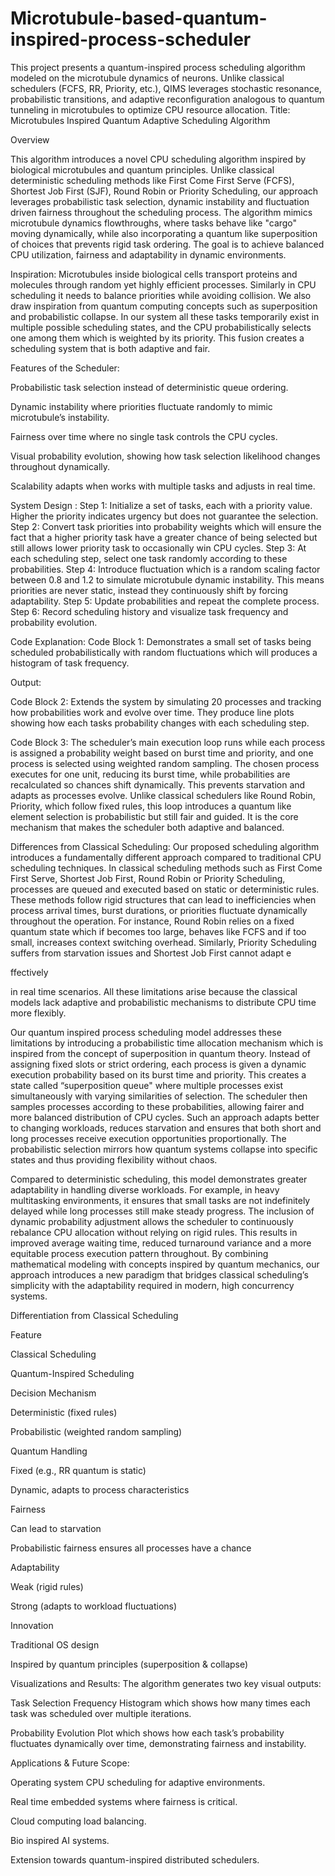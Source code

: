 # Microtubule-based-quantum-inspired-process-scheduler
This project presents a quantum-inspired process scheduling algorithm modeled on the microtubule dynamics of neurons. Unlike classical schedulers (FCFS, RR, Priority, etc.), QIMS leverages stochastic resonance, probabilistic transitions, and adaptive reconfiguration analogous to quantum tunneling in microtubules to optimize CPU resource allocation.
Title: Microtubules Inspired Quantum Adaptive Scheduling Algorithm 

 

Overview 

This algorithm introduces a novel CPU scheduling algorithm inspired by biological microtubules and quantum principles. Unlike classical deterministic scheduling methods like First Come First Serve (FCFS), Shortest Job First (SJF), Round Robin or Priority Scheduling, our approach leverages probabilistic task selection, dynamic instability and fluctuation driven fairness throughout the scheduling process. The algorithm mimics microtubule dynamics flowthroughs, where tasks behave like "cargo" moving dynamically, while also incorporating a quantum like superposition of choices that prevents rigid task ordering. The goal is to achieve balanced CPU utilization, fairness and adaptability in dynamic environments. 

 

Inspiration: 
	Microtubules inside biological cells transport proteins and molecules through random yet highly efficient processes. Similarly in CPU scheduling it needs to balance priorities while avoiding collision. We also draw inspiration from quantum computing concepts such as superposition and probabilistic collapse. In our system all these tasks temporarily exist in multiple possible scheduling states, and the CPU probabilistically selects one among them which is weighted by its priority. This fusion creates a scheduling system that is both adaptive and fair. 

 

Features of the Scheduler: 

Probabilistic task selection instead of deterministic queue ordering. 

Dynamic instability where priorities fluctuate randomly to mimic microtubule’s instability. 

Fairness over time where no single task controls the CPU cycles. 

Visual probability evolution, showing how task selection likelihood changes throughout dynamically. 

Scalability adapts when works with multiple tasks and adjusts in real time. 

 

System Design : 
 Step 1: Initialize a set of tasks, each with a priority value. Higher the priority indicates urgency but does not guarantee the selection.       
 Step 2: Convert task priorities into probability weights which will ensure the fact that a higher priority task have a greater chance of being selected but still allows lower priority task to occasionally win CPU cycles. 
 Step 3: At each scheduling step, select one task randomly according to these probabilities. 
 Step 4: Introduce fluctuation which is a random scaling factor between 0.8 and 1.2 to simulate microtubule dynamic instability. This means priorities are never static, instead they continuously shift by forcing adaptability. 
 Step 5: Update probabilities and repeat the complete process. 
 Step 6: Record scheduling history and visualize task frequency and probability evolution. 

Code Explanation: 
 Code Block 1: Demonstrates a small set of tasks being scheduled probabilistically with random fluctuations which will produces a histogram of task frequency. 

Output: 

 
 Code Block 2: Extends the system by simulating 20 processes and tracking how probabilities work and evolve over time. They produce line plots showing how each tasks probability changes with each scheduling step. 

 

 

Code Block 3:  The scheduler’s main execution loop runs while each process is assigned a probability weight based on burst time and priority, and one process is selected using weighted random sampling. The chosen process executes for one unit, reducing its burst time, while probabilities are recalculated so chances shift dynamically. This prevents starvation and adapts as processes evolve. Unlike classical schedulers like Round Robin, Priority, which follow fixed rules, this loop introduces a quantum like element selection is probabilistic but still fair and guided. It is the core mechanism that makes the scheduler both adaptive and balanced.  

 

 

 
 

Differences from Classical Scheduling: 
 Our proposed scheduling algorithm introduces a fundamentally different approach compared to traditional CPU scheduling techniques. In classical scheduling methods such as First Come First Serve, Shortest Job First, Round Robin or Priority Scheduling, processes are queued and executed based on static or deterministic rules. These methods follow rigid structures that can lead to inefficiencies when process arrival times, burst durations, or priorities fluctuate dynamically throughout the operation. For instance, Round Robin relies on a fixed quantum state which if becomes too large, behaves like FCFS and if too small, increases context switching overhead. Similarly, Priority Scheduling suffers from starvation issues and Shortest Job First cannot adapt e 

 

ffectively  

in real time scenarios. All these limitations arise because the classical models lack adaptive and probabilistic mechanisms to distribute CPU time more flexibly. 

Our quantum inspired process scheduling model addresses these limitations by introducing a probabilistic time allocation mechanism which is inspired from the concept of superposition in quantum theory. Instead of assigning fixed slots or strict ordering, each process is given a dynamic execution probability based on its burst time and priority. This creates a state called “superposition queue" where multiple processes exist simultaneously with varying similarities of selection. The scheduler then samples processes according to these probabilities, allowing fairer and more balanced distribution of CPU cycles. Such an approach adapts better to changing workloads, reduces starvation and ensures that both short and long processes receive execution opportunities proportionally. The probabilistic selection mirrors how quantum systems collapse into specific states and thus providing flexibility without chaos. 

Compared to deterministic scheduling, this model demonstrates greater adaptability in handling diverse workloads. For example, in heavy multitasking environments, it ensures that small tasks are not indefinitely delayed while long processes still make steady progress. The inclusion of dynamic probability adjustment allows the scheduler to continuously rebalance CPU allocation without relying on rigid rules. This results in improved average waiting time, reduced turnaround variance and a more equitable process execution pattern throughout. By combining mathematical modeling with concepts inspired by quantum mechanics, our approach introduces a new paradigm that bridges classical scheduling’s simplicity with the adaptability required in modern, high concurrency systems. 

 

Differentiation from Classical Scheduling 

Feature 

Classical Scheduling 

Quantum-Inspired Scheduling 

Decision Mechanism 

Deterministic (fixed rules) 

Probabilistic (weighted random sampling) 

Quantum Handling 

Fixed (e.g., RR quantum is static) 

Dynamic, adapts to process characteristics 

Fairness 

Can lead to starvation 

Probabilistic fairness ensures all processes have a chance 

Adaptability 

Weak (rigid rules) 

Strong (adapts to workload fluctuations) 

Innovation 

Traditional OS design 

Inspired by quantum principles (superposition & collapse) 

 

 

 

Visualizations and Results: 
 The algorithm generates two key visual outputs: 

Task Selection Frequency Histogram which shows how many times each task was scheduled over multiple iterations. 

Probability Evolution Plot which shows how each task’s probability fluctuates dynamically over time, demonstrating fairness and instability. 

 

Applications & Future Scope: 

Operating system CPU scheduling for adaptive environments. 

Real time embedded systems where fairness is critical. 

Cloud computing load balancing. 

Bio inspired AI systems. 

Extension towards quantum-inspired distributed schedulers. 

 

 

 

 

 

 
